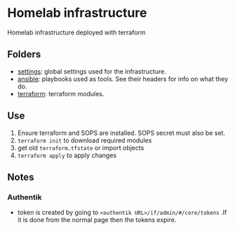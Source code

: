 # Homelab infrastructure

Homelab infrastructure deployed with terraform

## Folders

- [settings](settings): global settings used for the infrastructure.
- [ansible](ansible): playbooks used as tools. See their headers for info on what they do.
- [terraform](ansibterraformle): terraform modules.

## Use

1. Ensure terraform and SOPS are installed. SOPS secret must also be set.
2. `terraform init` to download required modules
3. get old `terraform.tfstate` or import objects
3. `terraform apply` to apply changes

## Notes

### Authentik

- token is created by going to `<authentik URL>/if/admin/#/core/tokens` .If it is done from the normal page then the tokens expire.